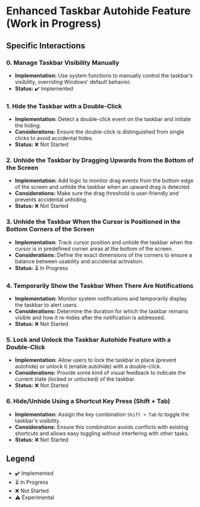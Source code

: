 ﻿# Enhanced Taskbar Autohide Feature (Work in Progress)

## Specific Interactions

### 0. Manage Taskbar Visibility Manually
- **Implementation:** Use system functions to manually control the taskbar’s visibility, overriding Windows' default behavior.
- **Status:** ✔️ Implemented

### 1. Hide the Taskbar with a Double-Click
- **Implementation:** Detect a double-click event on the taskbar and initiate the hiding.
- **Considerations:** Ensure the double-click is distinguished from single clicks to avoid accidental hides.
- **Status:** ❌ Not Started

### 2. Unhide the Taskbar by Dragging Upwards from the Bottom of the Screen
- **Implementation:** Add logic to monitor drag events from the bottom edge of the screen and unhide the taskbar when an upward drag is detected.
- **Considerations:** Make sure the drag threshold is user-friendly and prevents accidental unhiding.
- **Status:** ❌ Not Started

### 3. Unhide the Taskbar When the Cursor is Positioned in the Bottom Corners of the Screen
- **Implementation:** Track cursor position and unhide the taskbar when the cursor is in predefined corner areas at the bottom of the screen.
- **Considerations:** Define the exact dimensions of the corners to ensure a balance between usability and accidental activation.
- **Status:** ⏳ In Progress

### 4. Temporarily Show the Taskbar When There Are Notifications
- **Implementation:** Monitor system notifications and temporarily display the taskbar to alert users.
- **Considerations:** Determine the duration for which the taskbar remains visible and how it re-hides after the notification is addressed.
- **Status:** ❌ Not Started

### 5. Lock and Unlock the Taskbar Autohide Feature with a Double-Click
- **Implementation:** Allow users to lock the taskbar in place (prevent autohide) or unlock it (enable autohide) with a double-click.
- **Considerations:** Provide some kind of visual feedback to indicate the current state (locked or unlocked) of the taskbar.
- **Status:** ❌ Not Started

### 6. Hide/Unhide Using a Shortcut Key Press (Shift + Tab)
- **Implementation:** Assign the key combination `Shift + Tab` to toggle the taskbar's visibility.
- **Considerations:** Ensure this combination avoids conflicts with existing shortcuts and allows easy toggling without interfering with other tasks.
- **Status:** ❌ Not Started

## Legend
- ✔️ Implemented
- ⏳ In Progress
- ❌ Not Started
- ⚠️ Experimental
